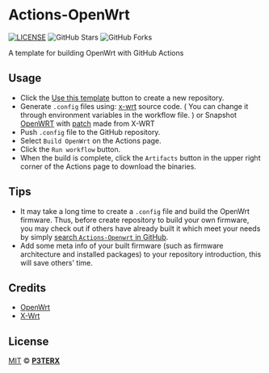 # Actions-OpenWrt

[![LICENSE](https://img.shields.io/github/license/mashape/apistatus.svg?style=flat-square&label=LICENSE)](https://github.com/P3TERX/Actions-OpenWrt/blob/master/LICENSE)
![GitHub Stars](https://img.shields.io/github/stars/P3TERX/Actions-OpenWrt.svg?style=flat-square&label=Stars&logo=github)
![GitHub Forks](https://img.shields.io/github/forks/P3TERX/Actions-OpenWrt.svg?style=flat-square&label=Forks&logo=github)

A template for building OpenWrt with GitHub Actions

## Usage

- Click the [Use this template](https://github.com/AlexPfaltz/MiR3_custom_firmware/generate) button to create a new repository.
- Generate `.config` files using: 
  [x-wrt](https://github.com/x-wrt/x-wrt) source code. ( You can change it through environment variables in the workflow file. )
  or
  Snapshot [OpenWRT](https://github.com/openwrt/openwrt) with [patch](https://github.com/AlexPfaltz/MiR3_custom_firmware/raw/main/patches/mir3.patch) made from X-WRT
- Push `.config` file to the GitHub repository.
- Select `Build OpenWrt` on the Actions page.
- Click the `Run workflow` button.
- When the build is complete, click the `Artifacts` button in the upper right corner of the Actions page to download the binaries.

## Tips

- It may take a long time to create a `.config` file and build the OpenWrt firmware. Thus, before create repository to build your own firmware, you may check out if others have already built it which meet your needs by simply [search `Actions-Openwrt` in GitHub](https://github.com/search?q=Actions-openwrt).
- Add some meta info of your built firmware (such as firmware architecture and installed packages) to your repository introduction, this will save others' time.

## Credits

- [OpenWrt](https://github.com/openwrt/openwrt)
- [X-Wrt](https://github.com/x-wrt/x-wrt)

## License

[MIT](https://github.com/P3TERX/Actions-OpenWrt/blob/main/LICENSE) © [**P3TERX**](https://p3terx.com)
